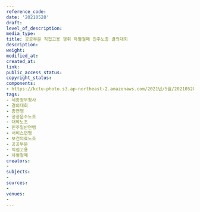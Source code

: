 ```yaml
---
reference_code: 
date: '20210528'
draft: 
level_of_description: 
media_type: 
title: 공공부문 직접고용 쟁취 차별철폐 민주노총 결의대회
description: 
weight: 
modified_at: 
created_at: 
link: 
public_access_status: 
copyright_status: 
components:
- https://kctu-photo.s3.ap-northeast-2.amazonaws.com/2021년/5월/20210528-공공부문+직접고용+쟁취+차별철폐+민주노총+결의대회_세종정부청사_결의대회_총연맹_공공운수노조_대학노조_민주일반연맹_서비스연맹_보건의료노조_공공부문_직접고용_차별철폐/_1D20956.jpg
tags:
- 세종정부청사
- 결의대회
- 총연맹
- 공공운수노조
- 대학노조
- 민주일반연맹
- 서비스연맹
- 보건의료노조
- 공공부문
- 직접고용
- 차별철폐
creators:
- 
subjects:
- 
sources:
- 
venues:
- 
---
```

